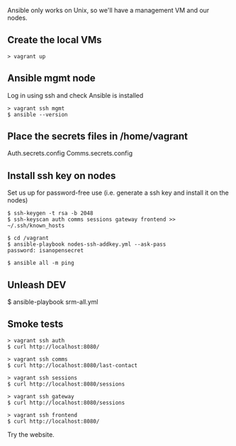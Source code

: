 
Ansible only works on Unix, so we'll have a management VM and our nodes.


Create the local VMs
------------------------
```
> vagrant up
```


Ansible mgmt node
------------------------
Log in using ssh and check Ansible is installed
```
> vagrant ssh mgmt
$ ansible --version
```

Place the secrets files in /home/vagrant
------------------------
Auth.secrets.config
Comms.secrets.config


Install ssh key on nodes
------------------------
Set us up for password-free use (i.e. generate a ssh key and install it on the nodes)
```
$ ssh-keygen -t rsa -b 2048
$ ssh-keyscan auth comms sessions gateway frontend >> ~/.ssh/known_hosts

$ cd /vagrant
$ ansible-playbook nodes-ssh-addkey.yml --ask-pass
password: isanopensecret

$ ansible all -m ping
```


Unleash DEV
------------------------
$ ansible-playbook srm-all.yml


Smoke tests
-----------------------
```
> vagrant ssh auth
$ curl http://localhost:8080/
```

```
> vagrant ssh comms
$ curl http://localhost:8080/last-contact
```

```
> vagrant ssh sessions
$ curl http://localhost:8080/sessions
```

```
> vagrant ssh gateway
$ curl http://localhost:8080/sessions
```

```
> vagrant ssh frontend
$ curl http://localhost:8080/
```

Try the website.

